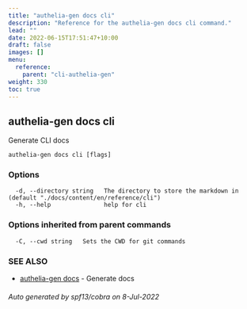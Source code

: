 ```yaml
---
title: "authelia-gen docs cli"
description: "Reference for the authelia-gen docs cli command."
lead: ""
date: 2022-06-15T17:51:47+10:00
draft: false
images: []
menu:
  reference:
    parent: "cli-authelia-gen"
weight: 330
toc: true
---
```


## authelia-gen docs cli

Generate CLI docs

```
authelia-gen docs cli [flags]
```

### Options

```
  -d, --directory string   The directory to store the markdown in (default "./docs/content/en/reference/cli")
  -h, --help               help for cli
```

### Options inherited from parent commands

```
  -C, --cwd string   Sets the CWD for git commands
```

### SEE ALSO

* [authelia-gen docs](authelia-gen_docs.md)	 - Generate docs

###### Auto generated by spf13/cobra on 8-Jul-2022
